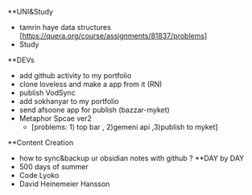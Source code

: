 **UNI&Study
- tamrin haye data structures [https://quera.org/course/assignments/81837/problems]
- Study 
 
**DEVs
- add github activity to my portfolio 
- clone loveless and make a app from it (RN)
- publish VodSync
- add sokhanyar to my portfolio
- send afsoone app for publish (bazzar-myket)
- Metaphor Spcae ver2 
	- [problems: 1) top bar , 2)gemeni api ,3)publish to myket]
 
**Content Creation
- how to sync&backup ur obsidian notes with github ?
**DAY by DAY
- 500 days of summer
- Code Lyoko
- David Heinemeier Hansson